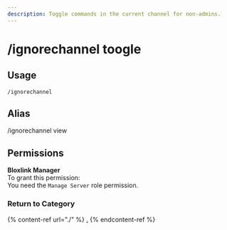 ```yaml
---
description: Toggle commands in the current channel for non-admins.
---
```


# /ignorechannel toogle

## Usage

```
/ignorechannel
```

## Alias

&#x20;/ignorechannel view

## Permissions

**Bloxlink Manager**\
To grant this permission:\
You need the `Manage Server` role permission.

### Return to Category

{% content-ref url="./" %}
[.](./)
{% endcontent-ref %}
